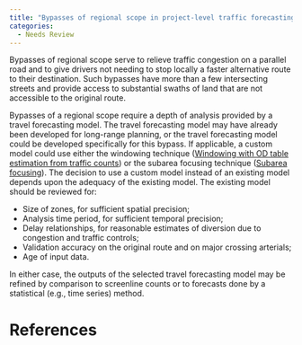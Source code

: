 ```yaml
---
title: "Bypasses of regional scope in project-level traffic forecasting"
categories:
  - Needs Review
---
```


Bypasses of regional scope serve to relieve traffic congestion on a parallel road and to give drivers not needing to stop locally a faster alternative route to their destination. Such bypasses have more than a few intersecting streets and provide access to substantial swaths of land that are not accessible to the original route.

Bypasses of a regional scope require a depth of analysis provided by a travel forecasting model. The travel forecasting model may have already been developed for long-range planning, or the travel forecasting model could be developed specifically for this bypass. If applicable, a custom model could use either the windowing technique ([Windowing with OD table estimation from traffic counts](Windowing_with_OD_table_estimation_from_traffic_counts_in_project_level_traffic_forecasting)) or the subarea focusing technique ([Subarea focusing](Subarea_focusing_in_project_level_traffic_forecasting)).
The decision to use a custom model instead of an existing model depends upon the adequacy of the existing model. The existing model should be reviewed for:

-   Size of zones, for sufficient spatial precision;
-   Analysis time period, for sufficient temporal precision;
-   Delay relationships, for reasonable estimates of diversion due to congestion and traffic controls;
-   Validation accuracy on the original route and on major crossing arterials;
-   Age of input data.

In either case, the outputs of the selected travel forecasting model may be refined by comparison to screenline counts or to forecasts done by a statistical (e.g., time series) method.

References
==========

